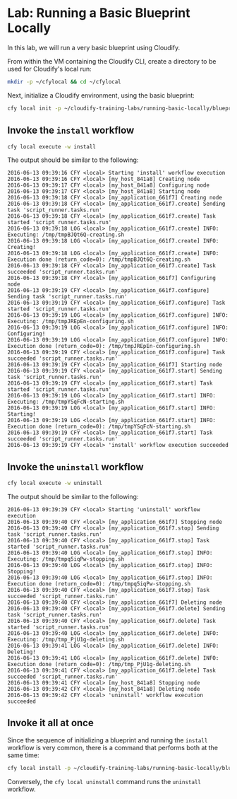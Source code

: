 # Lab: Running a Basic Blueprint Locally

In this lab, we will run a very basic blueprint using Cloudify.

From within the VM containing the Cloudify CLI, create a directory to be used for Cloudify's local run:

```bash
mkdir -p ~/cfylocal && cd ~/cfylocal
```

Next, initialize a Cloudify environment, using the basic blueprint:

```bash
cfy local init -p ~/cloudify-training-labs/running-basic-locally/blueprint/basic.yaml
```

## Invoke the `install` workflow

```bash
cfy local execute -w install
```

The output should be similar to the following:

```
2016-06-13 09:39:16 CFY <local> Starting 'install' workflow execution
2016-06-13 09:39:16 CFY <local> [my_host_841a8] Creating node
2016-06-13 09:39:17 CFY <local> [my_host_841a8] Configuring node
2016-06-13 09:39:17 CFY <local> [my_host_841a8] Starting node
2016-06-13 09:39:18 CFY <local> [my_application_661f7] Creating node
2016-06-13 09:39:18 CFY <local> [my_application_661f7.create] Sending task 'script_runner.tasks.run'
2016-06-13 09:39:18 CFY <local> [my_application_661f7.create] Task started 'script_runner.tasks.run'
2016-06-13 09:39:18 LOG <local> [my_application_661f7.create] INFO: Executing: /tmp/tmpBJQt6Q-creating.sh
2016-06-13 09:39:18 LOG <local> [my_application_661f7.create] INFO: Creating!
2016-06-13 09:39:18 LOG <local> [my_application_661f7.create] INFO: Execution done (return_code=0): /tmp/tmpBJQt6Q-creating.sh
2016-06-13 09:39:18 CFY <local> [my_application_661f7.create] Task succeeded 'script_runner.tasks.run'
2016-06-13 09:39:18 CFY <local> [my_application_661f7] Configuring node
2016-06-13 09:39:19 CFY <local> [my_application_661f7.configure] Sending task 'script_runner.tasks.run'
2016-06-13 09:39:19 CFY <local> [my_application_661f7.configure] Task started 'script_runner.tasks.run'
2016-06-13 09:39:19 LOG <local> [my_application_661f7.configure] INFO: Executing: /tmp/tmpJREpEn-configuring.sh
2016-06-13 09:39:19 LOG <local> [my_application_661f7.configure] INFO: Configuring!
2016-06-13 09:39:19 LOG <local> [my_application_661f7.configure] INFO: Execution done (return_code=0): /tmp/tmpJREpEn-configuring.sh
2016-06-13 09:39:19 CFY <local> [my_application_661f7.configure] Task succeeded 'script_runner.tasks.run'
2016-06-13 09:39:19 CFY <local> [my_application_661f7] Starting node
2016-06-13 09:39:19 CFY <local> [my_application_661f7.start] Sending task 'script_runner.tasks.run'
2016-06-13 09:39:19 CFY <local> [my_application_661f7.start] Task started 'script_runner.tasks.run'
2016-06-13 09:39:19 LOG <local> [my_application_661f7.start] INFO: Executing: /tmp/tmpYSqFcN-starting.sh
2016-06-13 09:39:19 LOG <local> [my_application_661f7.start] INFO: Starting!
2016-06-13 09:39:19 LOG <local> [my_application_661f7.start] INFO: Execution done (return_code=0): /tmp/tmpYSqFcN-starting.sh
2016-06-13 09:39:19 CFY <local> [my_application_661f7.start] Task succeeded 'script_runner.tasks.run'
2016-06-13 09:39:19 CFY <local> 'install' workflow execution succeeded
```

## Invoke the `uninstall` workflow

```bash
cfy local execute -w uninstall
```

The output should be similar to the following:

```
2016-06-13 09:39:39 CFY <local> Starting 'uninstall' workflow execution
2016-06-13 09:39:40 CFY <local> [my_application_661f7] Stopping node
2016-06-13 09:39:40 CFY <local> [my_application_661f7.stop] Sending task 'script_runner.tasks.run'
2016-06-13 09:39:40 CFY <local> [my_application_661f7.stop] Task started 'script_runner.tasks.run'
2016-06-13 09:39:40 LOG <local> [my_application_661f7.stop] INFO: Executing: /tmp/tmpq5iqPw-stopping.sh
2016-06-13 09:39:40 LOG <local> [my_application_661f7.stop] INFO: Stopping!
2016-06-13 09:39:40 LOG <local> [my_application_661f7.stop] INFO: Execution done (return_code=0): /tmp/tmpq5iqPw-stopping.sh
2016-06-13 09:39:40 CFY <local> [my_application_661f7.stop] Task succeeded 'script_runner.tasks.run'
2016-06-13 09:39:40 CFY <local> [my_application_661f7] Deleting node
2016-06-13 09:39:40 CFY <local> [my_application_661f7.delete] Sending task 'script_runner.tasks.run'
2016-06-13 09:39:40 CFY <local> [my_application_661f7.delete] Task started 'script_runner.tasks.run'
2016-06-13 09:39:40 LOG <local> [my_application_661f7.delete] INFO: Executing: /tmp/tmp_PjU1g-deleting.sh
2016-06-13 09:39:41 LOG <local> [my_application_661f7.delete] INFO: Deleting!
2016-06-13 09:39:41 LOG <local> [my_application_661f7.delete] INFO: Execution done (return_code=0): /tmp/tmp_PjU1g-deleting.sh
2016-06-13 09:39:41 CFY <local> [my_application_661f7.delete] Task succeeded 'script_runner.tasks.run'
2016-06-13 09:39:41 CFY <local> [my_host_841a8] Stopping node
2016-06-13 09:39:42 CFY <local> [my_host_841a8] Deleting node
2016-06-13 09:39:42 CFY <local> 'uninstall' workflow execution succeeded
```

## Invoke it all at once

Since the sequence of initializing a blueprint and running the `install` workflow is very common,
there is a command that performs both at the same time:

```bash
cfy local install -p ~/cloudify-training-labs/running-basic-locally/blueprint/basic.yaml
```

Conversely, the `cfy local uninstall` command runs the `uninstall` workflow.